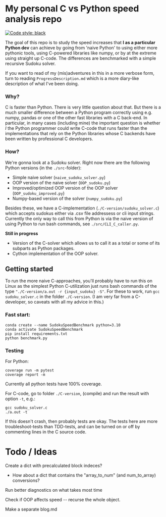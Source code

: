 # My personal C vs Python speed analysis repo

[![Code style: black](https://img.shields.io/badge/code%20style-black-000000.svg)](https://github.com/psf/black)


The goal of this repo is to study the speed increases that **I as a particular 
Python dev** can achieve by going from 'naive Python' to using either more
pythonic tools, using C-powered libraries like numpy, or by at the extreme
using straight up C-code. The differences are benchmarked with a simple recursive Sudoku solver.

If you want to read of my (mis)adventures in this in a more verbose form, 
turn to reading `ProgressDescription.md` which is
a more diary-like description of what I've been doing.

### Why?

C is faster than Python. There is very little question about that. But
there is a much smaller difference between a Python program correctly using 
e.g. numpy, pandas or one of the other fast libraries with a C back-end.
In particular, in many cases (including mine) the important question is whether *I* 
the Python programmer could write C-code that runs faster than the implementations that rely
on the Python libraries whose C backends have been written by professional
C developers.

### How?

We're gonna look at a Sudoku solver. Right now there are the following Python versions (in the `./src`-folder):
- Simple naive solver (`naive_sudoku_solver.py`)
- OOP version of the naive solver (`OOP_sudoku.py`)
- Improved/optimized OOP version of the OOP solver (`OOP_sudoku_improved.py`)
- Numpy-based version of the solver (`numpy_sudoku.py`)

Besides these, we have a C-implementation (`./C-version/sudoku_solver.c`) which accepts sudokus either via .csv file addressess or cli input strings. Currently the only way to call this from Python
is via the naive version of using Python to run bash commands, see `./src/CLI_C_caller.py`. 


**Still in progress** 
- Version of the C-solver which allows us to call it as a total
or some of its subparts as Python packages.
- Cython implementation of the OOP solver.


## Getting started

To run the more naive C-approaches, you'll probably have to run this on Linux as the 
simplest Python C-utilization just runs bash commands of the type `"./C-version/a.out -r {input_sudoku} -S"`. For these to work, run `gcc sudoku_solver.c` in the folder `./C-version`. (I am very far from a C-developer, so caveats with all my advice in this.)

### Fast start:
```
conda create --name SudokuSpeedBenchmark python=3.10
conda activate SudokuSpeedBenchmark
pip install requirements.txt
python benchmark.py
```

### Testing

For Python:
```
coverage run -m pytest
coverage report -m
```
Currently all python tests have 100% coverage.

For C-code, go to folder `./C-version`, (compile) and run the result with
option `-t`, e.g.:
``` 
gcc sudoku_solver.c
./a.out -t
```
If this doesn't crash, then probably tests are okay. The tests here are 
more troubleshoot-tests than TDD-tests, and can be turned on or off
by commenting lines in the C source code.

# Todo / Ideas

Create a dict with precalculated block indeces?
- How about a dict that contains the "array_to_num" (and num_to_array) conversions?

Run better diagnostics on what takes most time

Check if OOP affects speed -- recurse the whole object.

Make a separate blog.md